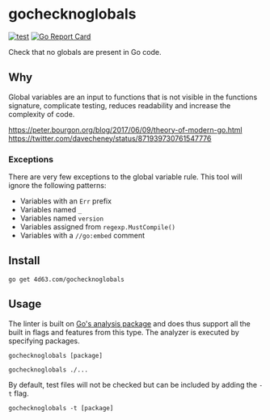 # gochecknoglobals

[![test](https://github.com/leighmcculloch/gochecknoglobals/actions/workflows/build.yml/badge.svg)](https://github.com/leighmcculloch/gochecknoglobals/actions/workflows/build.yml)
[![Go Report Card](https://goreportcard.com/badge/github.com/leighmcculloch/gochecknoglobals)](https://goreportcard.com/report/github.com/leighmcculloch/gochecknoglobals)

Check that no globals are present in Go code.

## Why

Global variables are an input to functions that is not visible in the functions signature, complicate testing, reduces readability and increase the complexity of code.

https://peter.bourgon.org/blog/2017/06/09/theory-of-modern-go.html
https://twitter.com/davecheney/status/871939730761547776

### Exceptions

There are very few exceptions to the global variable rule. This tool will ignore the following patterns:
 * Variables with an `Err` prefix
 * Variables named `_`
 * Variables named `version`
 * Variables assigned from `regexp.MustCompile()`
 * Variables with a `//go:embed` comment

## Install

```
go get 4d63.com/gochecknoglobals
```

## Usage

The linter is built on [Go's analysis package] and does thus support all the
built in flags and features from this type. The analyzer is executed by
specifying packages.

[Go's analysis package]: https://pkg.go.dev/golang.org/x/tools/go/analysis

```
gochecknoglobals [package]
```

```
gochecknoglobals ./...
```

By default, test files will not be checked but can be included by adding the
`-t` flag.

```
gochecknoglobals -t [package]
```
